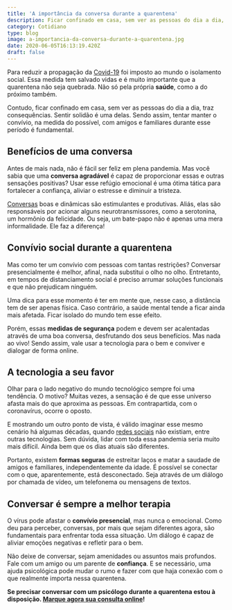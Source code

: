```yaml
---
title: 'A importância da conversa durante a quarentena'
description: Ficar confinado em casa, sem ver as pessoas do dia a dia, traz consequências. Sentir solidão é uma delas. Leia mais aqui!
category: Cotidiano
type: blog
image: a-importancia-da-conversa-durante-a-quarentena.jpg
date: 2020-06-05T16:13:19.420Z
draft: false
---
```


Para reduzir a propagação da [Covid-19](/12-dicas-saude-mental-quarentena/) foi imposto ao mundo o isolamento social. Essa medida tem salvado vidas e é muito importante que a quarentena não seja quebrada. Não só pela própria **saúde**, como a do próximo também.

Contudo, ficar confinado em casa, sem ver as pessoas do dia a dia, traz consequências. Sentir solidão é uma delas. Sendo assim, tentar manter o convívio, na medida do possível, com amigos e familiares durante esse período é fundamental.

## Benefícios de uma conversa

Antes de mais nada, não é fácil ser feliz em plena pandemia. Mas você sabia que uma **conversa agradável** é capaz de proporcionar essas e outras sensações positivas? Usar esse refúgio emocional é uma ótima tática para fortalecer a confiança, aliviar o estresse e diminuir a tristeza.

[Conversas](/como-perder-o-medo-de-conversar-com-pessoas/) boas e dinâmicas são estimulantes e produtivas. Aliás, elas são responsáveis por acionar alguns neurotransmissores, como a serotonina, um hormônio da felicidade. Ou seja, um bate-papo não é apenas uma mera informalidade. Ele faz a diferença!

## Convívio social durante a quarentena

Mas como ter um convívio com pessoas com tantas restrições? Conversar presencialmente é melhor, afinal, nada substitui o olho no olho. Entretanto, em tempos de distanciamento social é preciso arrumar soluções funcionais e que não prejudicam ninguém.

Uma dica para esse momento é ter em mente que, nesse caso, a distância tem de ser apenas física. Caso contrário, a saúde mental tende a ficar ainda mais afetada. Ficar isolado do mundo tem esse efeito.

Porém, essas **medidas de segurança** podem e devem ser acalentadas através de uma boa conversa, desfrutando dos seus benefícios. Mas nada ao vivo! Sendo assim, vale usar a tecnologia para o bem e conviver e dialogar de forma online.

## A tecnologia a seu favor

Olhar para o lado negativo do mundo tecnológico sempre foi uma tendência. O motivo? Muitas vezes, a sensação é de que esse universo afasta mais do que aproxima as pessoas. Em contrapartida, com o coronavírus, ocorre o oposto.

E mostrando um outro ponto de vista, é válido imaginar esse mesmo cenário há algumas décadas, quando [redes sociais](/como-utilizar-as-redes-sociais-sem-perder-a-produtividade/) não existiam, entre outras tecnologias. Sem dúvida, lidar com toda essa pandemia seria muito mais difícil. Ainda bem que os dias atuais são diferentes.

Portanto, existem **formas seguras** de estreitar laços e matar a saudade de amigos e familiares, independentemente da idade. É possível se conectar com o que, aparentemente, está desconectado. Seja através de um diálogo por chamada de vídeo, um telefonema ou mensagens de textos.

## Conversar é sempre a melhor terapia

O vírus pode afastar o **convívio presencial**, mas nunca o emocional. Como deu para perceber, conversas, por mais que sejam diferentes agora, são fundamentais para enfrentar toda essa situação. Um diálogo é capaz de aliviar emoções negativas e refletir para o bem.

Não deixe de conversar, sejam amenidades ou assuntos mais profundos. Fale com um amigo ou um parente de **confiança**. E se necessário, uma ajuda psicológica pode mudar o rumo e fazer com que haja conexão com o que realmente importa nessa quarentena.

**Se precisar conversar com um psicólogo durante a quarentena estou à disposição. [Marque agora sua consulta online](/contato/)!**
